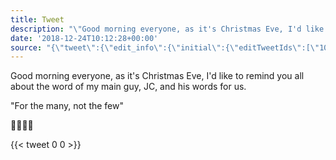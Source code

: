 ```yaml
---
title: Tweet
description: "\"Good morning everyone, as it's Christmas Eve, I'd like to remind you all about the word of my main guy, JC, and his words for us.\n\n\"For the many, not the few\"\n\n\U0001F339\U0001F385\U0001F3FB\U0001F339\""
date: '2018-12-24T10:12:28+00:00'
source: "{\"tweet\":{\"edit_info\":{\"initial\":{\"editTweetIds\":[\"1077147237413724161\"],\"editableUntil\":\"2018-12-24T11:21:28.484Z\",\"editsRemaining\":\"5\",\"isEditEligible\":true}},\"retweeted\":false,\"source\":\"<a href=\\\"http://twitter.com/download/android\\\" rel=\\\"nofollow\\\">Twitter for Android</a>\",\"entities\":{\"hashtags\":[],\"symbols\":[],\"user_mentions\":[],\"urls\":[]},\"display_text_range\":[\"0\",\"164\"],\"favorite_count\":\"0\",\"id_str\":\"1077147237413724161\",\"truncated\":false,\"retweet_count\":\"0\",\"id\":\"1077147237413724161\",\"created_at\":\"Mon Dec 24 10:21:28 +0000 2018\",\"favorited\":false,\"full_text\":\"Good morning everyone, as it's Christmas Eve, I'd like to remind you all about the word of my main guy, JC, and his words for us.\\n\\n\\\"For the many, not the few\\\"\\n\\n\U0001F339\U0001F385\U0001F3FB\U0001F339\",\"lang\":\"en\"}}"
---
```

Good morning everyone, as it's Christmas Eve, I'd like to remind you all about the word of my main guy, JC, and his words for us.

"For the many, not the few"

🌹🎅🏻🌹
    
{{< tweet 0 0 >}}
    
